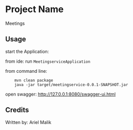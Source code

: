 # Project Name

Meetings

## Usage

start the Application: 

from ide:
run
        ```
        MeetingserviceApplication
        ```

from command line:
```
    mvn clean package
    java -jar target/meetingservice-0.0.1-SNAPSHOT.jar
```

open swagger: 
http://127.0.0.1:8080/swagger-ui.html


## Credits

Written by: Ariel Malik